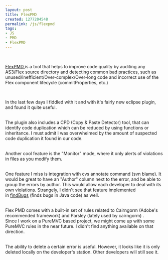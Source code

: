 ```yaml
---
layout: post
title: FlexPMD
created: 1277204548
permalink: /js/flexpmd
tags:
- JS
- PMD
- FlexPMD
---
```

<p>&nbsp;</p>
<p><a href="http://opensource.adobe.com/wiki/display/flexpmd/FlexPMD">FlexPMD&nbsp;</a>is a tool that helps to improve code quality by auditing any AS3/Flex source directory and detecting common bad practices, such as unused/Inefficient/Over-complex/Over-long code and incorrect use of the Flex component lifecycle (commitProperties, etc.)</p>
<p>&nbsp;</p>
<p class="rteleft">In the last few days I fiddled with it and with it's fairly new eclipse plugin, and found it quite useful.</p>
<p class="rteleft"><br />
The plugin also includes a CPD (Copy &amp; Paste Detector) tool, that can identify code duplication which can be reduced by using functions or inheritance. I must admit I was overwhelmed by the amount of suspected code duplication it found in our code.</p>
<p class="rteleft"><br />
Another cool feature is the &quot;Monitor&quot; mode, where it only alerts of violations in files as you modify them.&nbsp;</p>
<p class="rteleft"><br />
One feature I miss is integration with cvs annotate command (svn blame). It would be great to have an &quot;Author&quot; column next to the error, and be able to group the errors by author. This would allow each developer to deal with its own violations.&nbsp;Strangely, I didn't see that feature implemented in&nbsp;<a href="http://findbugs.sourceforge.net/">findBugs</a>&nbsp;(finds bugs in Java code) as well.</p>
<p class="rteleft"><br />
Flex PMD comes with a built-in set of rules related to Cairngorm (Adobe's recommended framework) and Parsley (lately used by cairngorm) .<br />
Since I work on a PureMVC based project, we might come up with some PureMVC rules in the near future. I didn't find anything available on that direction.</p>
<p class="rteleft"><br />
The ability to delete a certain error is useful. However, it looks like it is only deleted locally on the developer's station. Other developers will still see it. <br />
&nbsp;</p>
<p>&nbsp;</p>
<p>&nbsp;</p>
